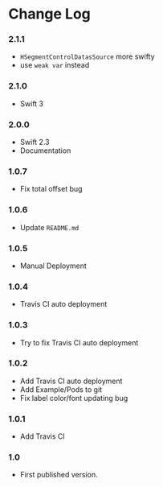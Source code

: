 # Change Log

### 2.1.1
- `HSegmentControlDatasSource` more swifty
- use `weak var` instead

### 2.1.0
- Swift 3

### 2.0.0
- Swift 2.3
- Documentation

### 1.0.7
- Fix total offset bug

### 1.0.6
- Update `README.md`

### 1.0.5
- Manual Deployment

### 1.0.4
- Travis CI auto deployment

### 1.0.3
- Try to fix Travis CI auto deployment

### 1.0.2
- Add Travis CI auto deployment
- Add Example/Pods to git
- Fix label color/font updating bug

### 1.0.1
- Add Travis CI

### 1.0
- First published version.
